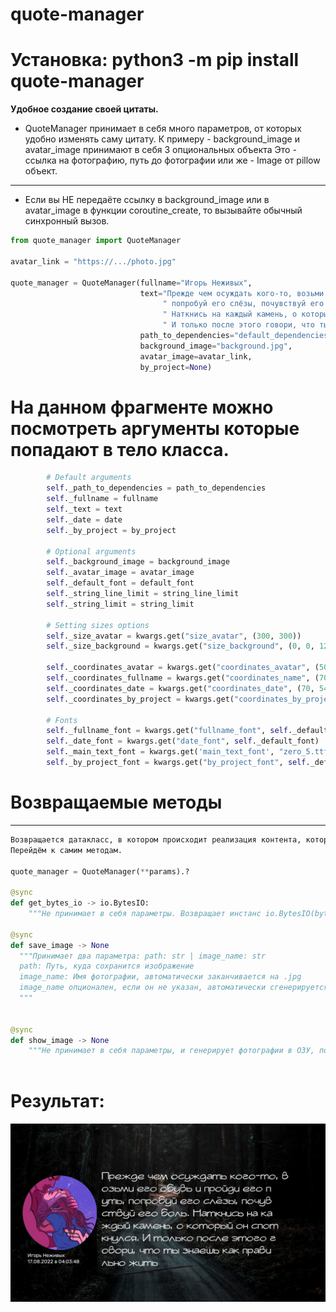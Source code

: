 # quote-manager
# Установка: python3 -m pip install quote-manager

**Удобное создание своей цитаты.**

* QuoteManager принимает в себя много параметров, от которых удобно изменять саму цитату.
  К примеру - background_image и avatar_image принимают в себя 3 опциональных объекта
  Это - ссылка на фотографию, путь до фотографии или же - Image от pillow объект.
****
* Если вы НЕ передаёте ссылку в background_image или в avatar_image в функции coroutine_create, то вызывайте обычный синхронный вызов. 


```py
from quote_manager import QuoteManager

avatar_link = "https://.../photo.jpg"

quote_manager = QuoteManager(fullname="Игорь Неживых",
                             text="Прежде чем осуждать кого-то, возьми его обувь и пройди его путь,"
                                  " попробуй его слёзы, почувствуй его боль."
                                  " Наткнись на каждый камень, о который он споткнулся."
                                  " И только после этого говори, что ты знаешь как правильно жить…",
                             path_to_dependencies="default_dependencies",
                             background_image="background.jpg",
                             avatar_image=avatar_link,
                             by_project=None)
```
# На данном фрагменте можно посмотреть аргументы которые попадают в тело класса.

```py
        # Default arguments
        self._path_to_dependencies = path_to_dependencies
        self._fullname = fullname
        self._text = text
        self._date = date
        self._by_project = by_project

        # Optional arguments
        self._background_image = background_image
        self._avatar_image = avatar_image
        self._default_font = default_font
        self._string_line_limit = string_line_limit
        self._string_limit = string_limit

        # Setting sizes options
        self._size_avatar = kwargs.get("size_avatar", (300, 300))
        self._size_background = kwargs.get("size_background", (0, 0, 1280, 720))

        self._coordinates_avatar = kwargs.get("coordinates_avatar", (50, 210))
        self._coordinates_fullname = kwargs.get("coordinates_name", (70, 520))
        self._coordinates_date = kwargs.get("coordinates_date", (70, 545))
        self._coordinates_by_project = kwargs.get("coordinates_by_project", (70, 570))

        # Fonts
        self._fullname_font = kwargs.get("fullname_font", self._default_font)
        self._date_font = kwargs.get("date_font", self._default_font)
        self._main_text_font = kwargs.get('main_text_font', "zero_5.ttf")
        self._by_project_font = kwargs.get("by_project_font", self._default_font)
```
# Возвращаемые методы
****
```py
Возвращается датакласс, в котором происходит реализация контента, который компилирует QuoteManager.
Перейдём к самим методам.

quote_manager = QuoteManager(**params).?

@sync
def get_bytes_io -> io.BytesIO:
    """Не принимает в себя параметры. Возвращает инстанс io.BytesIO(bytes)"""

@sync
def save_image -> None
  """Принимает два параметра: path: str | image_name: str
  path: Путь, куда сохранится изображение
  image_name: Имя фотографии, автоматически заканчивается на .jpg
  image_name опционален, если он не указан, автоматически сгенерируется название по типу quote_[a-z0-9].jpg
  """


@sync
def show_image -> None
    """Не принимает в себя параметры, и генерирует фотографии в ОЗУ, после чего выводит её на экран. Ничего не возвращает"""
    
```
# Результат:
![img_2.png](img_2.png)